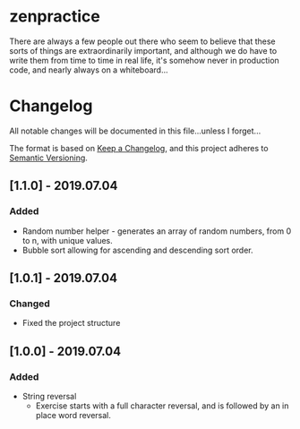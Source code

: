 # zenpractice

There are always a few people out there who seem to believe that these sorts of things are extraordinarily important,
and although we do have to write them from time to time in real life, it's somehow never in production code, and nearly
always on a whiteboard...

 # Changelog
 All notable changes will be documented in this file...unless I forget...
 
 The format is based on [Keep a Changelog](https://keepachangelog.com/en/1.0.0/),
 and this project adheres to [Semantic Versioning](https://semver.org/spec/v2.0.0.html).
 
 ## [1.1.0] - 2019.07.04
 ### Added
 - Random number helper - generates an array of random numbers, from 0 to n, with unique values. 
 - Bubble sort allowing for ascending and descending sort order. 
 
 ## [1.0.1] - 2019.07.04
 ### Changed
 - Fixed the project structure
 
 ## [1.0.0] - 2019.07.04
 ### Added
 - String reversal
   - Exercise starts with a full character reversal, and is followed by an in place word reversal. 
